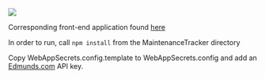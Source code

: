 <img src="http://tc.mikenitchie.com/app/rest/builds/buildType:(id:MaintenanceTrackerServices_BuildServices)/statusIcon">

Corresponding front-end application found [here](https://github.com/mnitchie/MaintenanceTracker)

In order to run, call `npm install` from the MaintenanceTracker directory

Copy WebAppSecrets.config.template to WebAppSecrets.config and add an [Edmunds.com](http://developer.edmunds.com/) API key.
